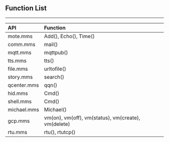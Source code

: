 ## Function List

---

| API | Function |
| :--- | :--- |
| mote.mms | Add\(\), Echo\(\), Time\(\) |
| comm.mms | mail\(\) |
| mqtt.mms | mqttpub\(\) |
| tts.mms | tts\(\) |
| file.mms | urltofile\(\) |
| story.mms | search\(\) |
| qcenter.mms | qqn\(\) |
| hid.mms | Cmd\(\) |
| shell.mms | Cmd\(\) |
| michael.mms | Michael\(\) |
| gcp.mms | vm\(on\), vm\(off\), vm\(status\), vm\(create\), vm\(delete\) |
| rtu.mms | rtu\(\), rtutcp\(\) |



